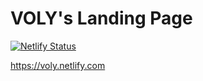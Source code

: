 # VOLY's Landing Page
[![Netlify Status](https://api.netlify.com/api/v1/badges/72604362-7a7c-4a67-8f9e-c98e2e6a085f/deploy-status)](https://app.netlify.com/sites/voly/deploys)

https://voly.netlify.com